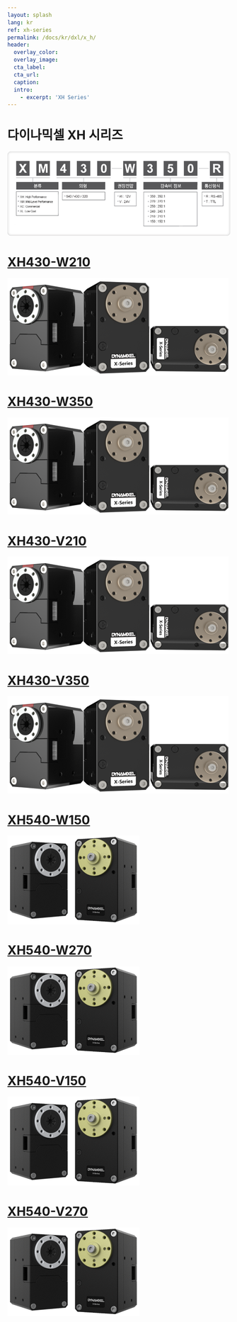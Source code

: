 ```yaml
---
layout: splash
lang: kr
ref: xh-series
permalink: /docs/kr/dxl/x_h/
header:
  overlay_color:
  overlay_image:
  cta_label:
  cta_url:
  caption:
  intro:
    - excerpt: 'XH Series'
---
```


# 다이나믹셀 XH 시리즈

![](/assets/images/dxl/x/dxl_x_productline_kr.png)

# [XH430-W210](#xh430-w210)

[![](/assets/images/dxl/x/x_series_product.png)](/docs/kr/dxl/x/xh430-w210/)

# [XH430-W350](#xh430-w350)

[![](/assets/images/dxl/x/x_series_product.png)](/docs/kr/dxl/x/xh430-w350/)

# [XH430-V210](#xh430-v210)

[![](/assets/images/dxl/x/x_series_product.png)](/docs/kr/dxl/x/xh430-v210/)

# [XH430-V350](#xh430-v350)

[![](/assets/images/dxl/x/x_series_product.png)](/docs/kr/dxl/x/xh430-v350/)

# [XH540-W150](#xh540-w150)

[![](/assets/images/dxl/x/x540-series_product.png)](/docs/en/dxl/x/xh540-w150/)

# [XH540-W270](#xh540-w270)

[![](/assets/images/dxl/x/x540-series_product.png)](/docs/en/dxl/x/xh540-w270/)

# [XH540-V150](#xh540-v150)

[![](/assets/images/dxl/x/x540-series_product.png)](/docs/kr/dxl/x/xh540-v150/)

# [XH540-V270](#xh540-v270)

[![](/assets/images/dxl/x/x540-series_product.png)](/docs/kr/dxl/x/xh540-v270/)
